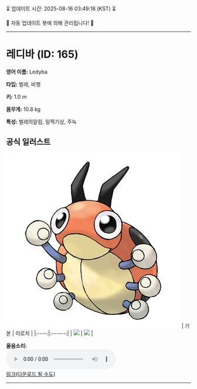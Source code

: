 
⏳ 업데이트 시간: 2025-08-16 03:49:18 (KST) ⏳

🤖 자동 업데이트 봇에 의해 관리됩니다! 🤖

---

# 레디바 (ID: 165)
**영어 이름:** Ledyba

**타입:** 벌레, 비행

**키:** 1.0 m

**몸무게:** 10.8 kg

**특성:** 벌레의알림, 일찍기상, 주눅

## 공식 일러스트
![](https://raw.githubusercontent.com/PokeAPI/sprites/master/sprites/pokemon/other/official-artwork/165.png)
| 기본 | 이로치 |
|:----:|:------:|
| <img src="http://play.pokemonshowdown.com/sprites/ani/ledyba.gif" width="200"> | <img src="http://play.pokemonshowdown.com/sprites/ani-shiny/ledyba.gif" width="200"> |

**울음소리:**<br><audio controls src="https://raw.githubusercontent.com/PokeAPI/cries/main/cries/pokemon/latest/165.ogg"></audio><br> [링크(다운로드 될 수도)](https://raw.githubusercontent.com/PokeAPI/cries/main/cries/pokemon/latest/165.ogg)


---
